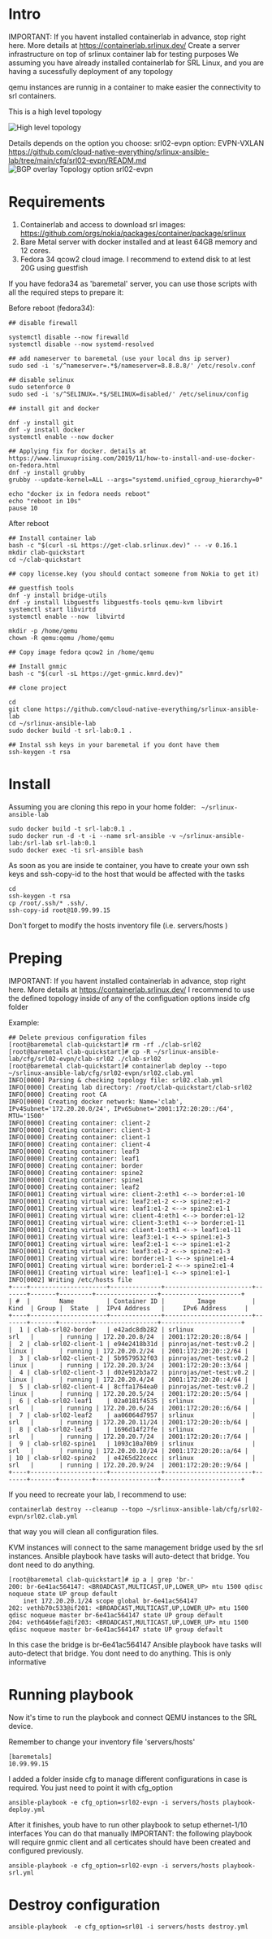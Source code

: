 # Intro
IMPORTANT: If you havent installed containerlab in advance, stop right here. More details at https://containerlab.srlinux.dev/
Create a server infrastructure on top of srlinux container lab for testing purposes
We assuming you have already installed containerlab for SRL Linux, and you are having a sucessfully deployment of any topology

qemu instances are runnig in a container to make easier the connectivity to srl containers.

This is a high level topology

![High level topology](https://www.cloud-native-everything.com/wp-content/uploads/2021/07/srl-srlinux-evpn-bgp-topology.png)

Details depends on the option you choose: 
srl02-evpn option: EVPN-VXLAN https://github.com/cloud-native-everything/srlinux-ansible-lab/tree/main/cfg/srl02-evpn/READM.md
![BGP overlay Topology option srl02-evpn](https://www.cloud-native-everything.com/wp-content/uploads/2021/07/srl-srlinux-evpn-vxlan-k8s-cluster-calico-topology-overlay-BGP.png)


# Requirements

1. Containerlab and access to download srl images: https://github.com/orgs/nokia/packages/container/package/srlinux
2. Bare Metal server with docker installed and at least 64GB memory and 12 cores.
3. Fedora 34 qcow2 cloud image. I recommend to extend disk to at lest 20G using guestfish

If you have fedora34 as 'baremetal' server, you can use those scripts with all the required steps to prepare it:

Before reboot (fedora34):
```
## disable firewall

systemctl disable --now firewalld
systemctl disable --now systemd-resolved

## add nameserver to baremetal (use your local dns ip server)
sudo sed -i 's/^nameserver=.*$/nameserver=8.8.8.8/' /etc/resolv.conf

## disable selinux
sudo setenforce 0
sudo sed -i 's/^SELINUX=.*$/SELINUX=disabled/' /etc/selinux/config

## install git and docker

dnf -y install git
dnf -y install docker
systemctl enable --now docker

## Applying fix for docker. details at https://www.linuxuprising.com/2019/11/how-to-install-and-use-docker-on-fedora.html
dnf -y install grubby
grubby --update-kernel=ALL --args="systemd.unified_cgroup_hierarchy=0"

echo "docker ix in fedora needs reboot"
echo "reboot in 10s"
pause 10
```

After reboot
```
## Install container lab
bash -c "$(curl -sL https://get-clab.srlinux.dev)" -- -v 0.16.1
mkdir clab-quickstart
cd ~/clab-quickstart

## copy license.key (you should contact someone from Nokia to get it)

## guestfish tools
dnf -y install bridge-utils
dnf -y install libguestfs libguestfs-tools qemu-kvm libvirt
systemctl start libvirtd
systemctl enable --now  libvirtd

mkdir -p /home/qemu
chown -R qemu:qemu /home/qemu

## Copy image fedora qcow2 in /home/qemu

## Install gnmic
bash -c "$(curl -sL https://get-gnmic.kmrd.dev)"

## clone project

cd
git clone https://github.com/cloud-native-everything/srlinux-ansible-lab
cd ~/srlinux-ansible-lab
sudo docker build -t srl-lab:0.1 .

## Instal ssh keys in your baremetal if you dont have them
ssh-keygen -t rsa

```

# Install

Assuming you are cloning this repo in your home folder: ``` ~/srlinux-ansible-lab```

```
sudo docker build -t srl-lab:0.1 .
sudo docker run -d -t -i --name srl-ansible -v ~/srlinux-ansible-lab:/srl-lab srl-lab:0.1
sudo docker exec -ti srl-ansible bash
```

As soon as you are inside te container, you have to create your own ssh keys and ssh-copy-id to the host that would be affected with the tasks

```
cd
ssh-keygen -t rsa
cp /root/.ssh/* .ssh/. 
ssh-copy-id root@10.99.99.15
```

Don't forget to modify the hosts inventory file (i.e. servers/hosts )

# Preping
IMPORTANT: If you havent installed containerlab in advance, stop right here. More details at https://containerlab.srlinux.dev/
I recommend to use the defined topology inside of any of the configuation options inside cfg folder

Example:
```
## Delete previous configuration files
[root@baremetal clab-quickstart]# rm -rf ./clab-srl02
[root@baremetal clab-quickstart]# cp -R ~/srlinux-ansible-lab/cfg/srl02-evpn/clab-srl02 ./clab-srl02
[root@baremetal clab-quickstart]# containerlab deploy --topo ~/srlinux-ansible-lab/cfg/srl02-evpn/srl02.clab.yml
INFO[0000] Parsing & checking topology file: srl02.clab.yml
INFO[0000] Creating lab directory: /root/clab-quickstart/clab-srl02
INFO[0000] Creating root CA
INFO[0000] Creating docker network: Name='clab', IPv4Subnet='172.20.20.0/24', IPv6Subnet='2001:172:20:20::/64', MTU='1500'
INFO[0000] Creating container: client-2
INFO[0000] Creating container: client-3
INFO[0000] Creating container: client-1
INFO[0000] Creating container: client-4
INFO[0000] Creating container: leaf3
INFO[0000] Creating container: leaf1
INFO[0000] Creating container: border
INFO[0000] Creating container: spine2
INFO[0000] Creating container: spine1
INFO[0000] Creating container: leaf2
INFO[0001] Creating virtual wire: client-2:eth1 <--> border:e1-10
INFO[0001] Creating virtual wire: leaf2:e1-2 <--> spine2:e1-2
INFO[0001] Creating virtual wire: leaf1:e1-2 <--> spine2:e1-1
INFO[0001] Creating virtual wire: client-4:eth1 <--> border:e1-12
INFO[0001] Creating virtual wire: client-3:eth1 <--> border:e1-11
INFO[0001] Creating virtual wire: client-1:eth1 <--> leaf1:e1-11
INFO[0001] Creating virtual wire: leaf3:e1-1 <--> spine1:e1-3
INFO[0001] Creating virtual wire: leaf2:e1-1 <--> spine1:e1-2
INFO[0001] Creating virtual wire: leaf3:e1-2 <--> spine2:e1-3
INFO[0001] Creating virtual wire: border:e1-1 <--> spine1:e1-4
INFO[0001] Creating virtual wire: border:e1-2 <--> spine2:e1-4
INFO[0001] Creating virtual wire: leaf1:e1-1 <--> spine1:e1-1
INFO[0002] Writing /etc/hosts file
+----+---------------------+--------------+------------------------+-------+-------+---------+-----------------+----------------------+
| #  |        Name         | Container ID |         Image          | Kind  | Group |  State  |  IPv4 Address   |     IPv6 Address     |
+----+---------------------+--------------+------------------------+-------+-------+---------+-----------------+----------------------+
|  1 | clab-srl02-border   | e42adc8db282 | srlinux                | srl   |       | running | 172.20.20.8/24  | 2001:172:20:20::8/64 |
|  2 | clab-srl02-client-1 | e94e2418b31d | pinrojas/net-test:v0.2 | linux |       | running | 172.20.20.2/24  | 2001:172:20:20::2/64 |
|  3 | clab-srl02-client-2 | 5b9579532f03 | pinrojas/net-test:v0.2 | linux |       | running | 172.20.20.3/24  | 2001:172:20:20::3/64 |
|  4 | clab-srl02-client-3 | d02e912b3a72 | pinrojas/net-test:v0.2 | linux |       | running | 172.20.20.4/24  | 2001:172:20:20::4/64 |
|  5 | clab-srl02-client-4 | 8cffa1764ea0 | pinrojas/net-test:v0.2 | linux |       | running | 172.20.20.5/24  | 2001:172:20:20::5/64 |
|  6 | clab-srl02-leaf1    | 02a0181f4535 | srlinux                | srl   |       | running | 172.20.20.6/24  | 2001:172:20:20::6/64 |
|  7 | clab-srl02-leaf2    | aa06064d7957 | srlinux                | srl   |       | running | 172.20.20.11/24 | 2001:172:20:20::b/64 |
|  8 | clab-srl02-leaf3    | 1696d14f27fe | srlinux                | srl   |       | running | 172.20.20.7/24  | 2001:172:20:20::7/64 |
|  9 | clab-srl02-spine1   | 1093c10a70b9 | srlinux                | srl   |       | running | 172.20.20.10/24 | 2001:172:20:20::a/64 |
| 10 | clab-srl02-spine2   | e4265d22cecc | srlinux                | srl   |       | running | 172.20.20.9/24  | 2001:172:20:20::9/64 |
+----+---------------------+--------------+------------------------+-------+-------+---------+-----------------+----------------------+
```

If you need to recreate your lab, I recommend to use:
```
containerlab destroy --cleanup --topo ~/srlinux-ansible-lab/cfg/srl02-evpn/srl02.clab.yml
```
that way you will clean all configuration files.


KVM instances will connect to the same management bridge used by the srl instances.
Ansible playbook have tasks will auto-detect that bridge. You dont need to do anything.

```
[root@baremetal clab-quickstart]# ip a | grep 'br-'
200: br-6e41ac564147: <BROADCAST,MULTICAST,UP,LOWER_UP> mtu 1500 qdisc noqueue state UP group default
    inet 172.20.20.1/24 scope global br-6e41ac564147
202: vethb70c533@if201: <BROADCAST,MULTICAST,UP,LOWER_UP> mtu 1500 qdisc noqueue master br-6e41ac564147 state UP group default
204: veth6466efa@if203: <BROADCAST,MULTICAST,UP,LOWER_UP> mtu 1500 qdisc noqueue master br-6e41ac564147 state UP group default
```

In this case the bridge is br-6e41ac564147
Ansible playbook have tasks will auto-detect that bridge. You dont need to do anything.
This is only informative

# Running playbook

Now it's time to run the playbook and connect QEMU instances to the SRL device.

Remember to change your inventory file 'servers/hosts'

```
[baremetals]
10.99.99.15
```
I added a folder inside cfg to manage different configurations in case is required. You just need to point it with cfg_option

```
ansible-playbook -e cfg_option=srl02-evpn -i servers/hosts playbook-deploy.yml
```

After it finishes, youb have to run other playbook to setup ethernet-1/10 interfaces
You can do that manually
IMPORTANT: the following playbook  will require gnmic client and all certicates should have been created and configured previously.

```
ansible-playbook -e cfg_option=srl02-evpn -i servers/hosts playbook-srl.yml
```

# Destroy configuration

```
ansible-playbook  -e cfg_option=srl01 -i servers/hosts destroy.yml
```


